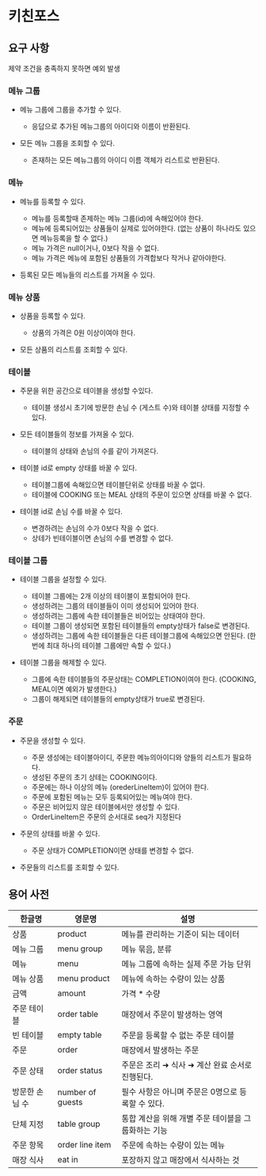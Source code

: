 # 키친포스

## 요구 사항


제약 조건을 충족하지 못하면 예외 발생

### 메뉴 그룹

- 메뉴 그룹에 그룹을 추가할 수 있다.
  - 응답으로 추가된 메뉴그룹의 아이디와 이름이 반환된다.


- 모든 메뉴 그룹을 조회할 수 있다.
  - 존재하는 모든 메뉴그룹의 아이디 이름 객체가 리스트로 반환된다.


### 메뉴

- 메뉴를 등록할 수 있다.
    - 메뉴를 등록할때 존제하는 메뉴 그룹(id)에 속해있어야 한다.
    - 메뉴에 등록되어있는 상품들이 실제로 있어야한다. (없는 상품이 하나라도 있으면 메뉴등록을 할 수 없다.)
    - 메뉴 가격은 null이거나, 0보다 작을 수 없다.
    - 메뉴 가격은 메뉴에 포함된 상품들의 가격합보다 작거나 같아야한다.


- 등록된 모든 메뉴들의 리스트를 가져올 수 있다.


### 메뉴 상품

- 상품을 등록할 수 있다.
  - 상품의 가격은 0원 이상이여야 한다.


- 모든 상품의 리스트를 조회할 수 있다.


### 테이블

- 주문을 위한 공간으로 테이블을 생성할  수있다.
  - 테이블 생성시 초기에 방문한 손님 수 (게스트 수)와 테이블 상태를 지정할 수 있다.


- 모든 테이블들의 정보를 가져올 수 있다.
  - 테이블의 상태와 손님의 수를 같이 가져온다.


- 테이블 id로 empty 상태를 바꿀 수 있다.
  - 테이블그룹에 속해있으면 테이블단위로 상태를 바꿀 수 없다.
  - 테이블에 COOKING 또는 MEAL 상태의 주문이 있으면 상태를 바꿀 수 없다.


- 테이블 id로 손님 수를 바꿀 수 있다.
  - 변경하려는 손님의 수가 0보다 작을 수 없다.
  - 상테가 빈테이블이면 손님의 수를 변경할 수 없다.


### 테이블 그룹

- 테이블 그룹을 설정할 수 있다.
  - 테이블 그룹에는 2개 이상의 테이블이 포함되어야 한다.
  - 생성하려는 그룹의 테이블들이 이미 생성되어 있어야 한다.
  - 생성하려는 그룹에 속한 테이블들은 비어있는 상태여야 한다.
  - 테이블 그룹이 생성되면 포함된 테이블들의 empty상태가 false로 변경된다.
  - 생성하려는 그룹에 속한 테이블들은 다른 테이블그룹에 속해있으면 안된다. (한번에 최대 하나의 테이블 그룹에만 속할 수 있다.)


- 테이블 그룹을 해제할 수 있다.
  - 그룹에 속한 테이블들의 주문상태는 COMPLETION이여야 한다. (COOKING, MEAL이면 예외가 발생한다.)
  - 그룹이 해제되면 테이블들의 empty상태가 true로 변경된다.


### 주문

- 주문을 생성할 수 있다.
  - 주문 생성에는 테이블아이디, 주문한 메뉴의아이디와 양들의 리스트가 필요하다.
  - 생성된 주문의 초기 상테는 COOKING이다.
  - 주문에는 하나 이상의 메뉴 (orederLineItem)이 있어야 한다.
  - 주문에 포함된 메뉴는 모두 등록되어있는 메뉴여야 한다.
  - 주문은 비어있지 않은 테이블에서만 생성할 수 있다.
  - OrderLineItem은 주문의 순서대로 seq가 지정된다


- 주문의 상태를 바꿀 수 있다.
  - 주문 상태가 COMPLETION이면 상태를 변경할 수 없다.


- 주문들의 리스트를 조회할 수 있다.

## 용어 사전

| 한글명 | 영문명 | 설명 |
| --- | --- | --- |
| 상품 | product | 메뉴를 관리하는 기준이 되는 데이터 |
| 메뉴 그룹 | menu group | 메뉴 묶음, 분류 |
| 메뉴 | menu | 메뉴 그룹에 속하는 실제 주문 가능 단위 |
| 메뉴 상품 | menu product | 메뉴에 속하는 수량이 있는 상품 |
| 금액 | amount | 가격 * 수량 |
| 주문 테이블 | order table | 매장에서 주문이 발생하는 영역 |
| 빈 테이블 | empty table | 주문을 등록할 수 없는 주문 테이블 |
| 주문 | order | 매장에서 발생하는 주문 |
| 주문 상태 | order status | 주문은 조리 ➜ 식사 ➜ 계산 완료 순서로 진행된다. |
| 방문한 손님 수 | number of guests | 필수 사항은 아니며 주문은 0명으로 등록할 수 있다. |
| 단체 지정 | table group | 통합 계산을 위해 개별 주문 테이블을 그룹화하는 기능 |
| 주문 항목 | order line item | 주문에 속하는 수량이 있는 메뉴 |
| 매장 식사 | eat in | 포장하지 않고 매장에서 식사하는 것 |

